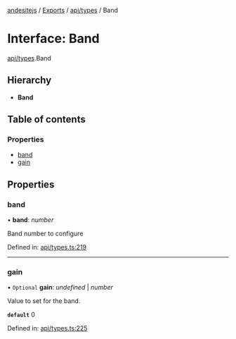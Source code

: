 [andesitejs](../../README.md) / [Exports](../../modules.md) / [api/types](../../modules/api_types.md) / Band

# Interface: Band

[api/types](../../modules/api_types.md).Band

## Hierarchy

* **Band**

## Table of contents

### Properties

- [band](types.band.md#band)
- [gain](types.band.md#gain)

## Properties

### band

• **band**: *number*

Band number to configure

Defined in: [api/types.ts:219](https://github.com/Lavaclient/andesite/blob/7241e28/src/api/types.ts#L219)

___

### gain

• `Optional` **gain**: *undefined* \| *number*

Value to set for the band.

**`default`** 0

Defined in: [api/types.ts:225](https://github.com/Lavaclient/andesite/blob/7241e28/src/api/types.ts#L225)
